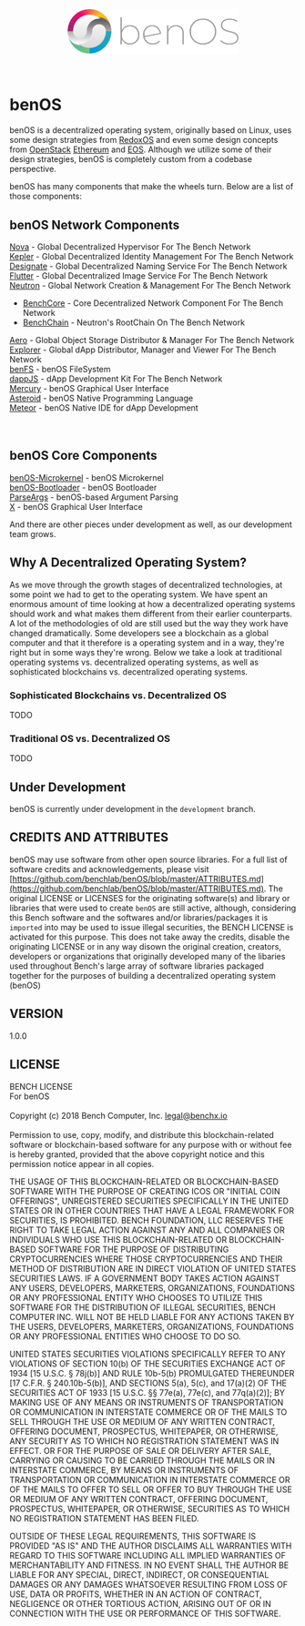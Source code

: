 <p align="center">
  <img src="https://github.com/benchlab/benchx-media/raw/master/benos-logo.png" width="300px" alt="benOS Logo"/>
</p> <br>

# benOS
benOS is a decentralized operating system, originally based on Linux, uses some design strategies from [RedoxOS](https://github.com/redox-os) and even some design concepts from [OpenStack](https://github.com/openstack) [Ethereum](https://github.com/ethereum/go-ethereum) and [EOS](https://github.com/eosio). Although we utilize some of their design strategies, benOS is completely custom from a codebase perspective. 

benOS has many components that make the wheels turn. Below are a list of those components:

## benOS Network Components
[Nova](https://github.com/benchlab/nova) - Global Decentralized Hypervisor For The Bench Network <br>
[Kepler](https://github.com/benchlab/kepler) - Global Decentralized Identity Management For The Bench Network <br>
[Designate](https://github.com/benchlab/designate) - Global Decentralized Naming Service For The Bench Network <br>
[Flutter](https://github.com/benchlab/flutter) - Global Decentralized Image Service For The Bench Network <br>
[Neutron](https://github.com/benchlab/neutron) - Global Network Creation & Management For The Bench Network <br>
  - [BenchCore](https://github.com/benchlab/BenchCore) - Core Decentralized Network Component For The Bench Network <br>
  - [BenchChain](https://github.com/benchlab/BenchChain) - Neutron's RootChain On The Bench Network <br>

[Aero](https://github.com/benchlab/aero) - Global Object Storage Distributor & Manager For The Bench Network <br>
[Explorer](https://github.com/benchlab/explorer) - Global dApp Distributor, Manager and Viewer For The Bench Network <br>
[benFS](https://github.com/benchlab/benFS) - benOS FileSystem <br>
[dappJS](https://github.com/benchlab/dappjs) - dApp Development Kit For The Bench Network <br>
[Mercury](https://github.com/benchlab/mercury) - benOS Graphical User Interface <br>
[Asteroid](https://github.com/benchlab/go-asteroid) - benOS Native Programming Language <br>
[Meteor](https://github.com/benchlab/meteor) - benOS Native IDE for dApp Development <br>
<br><br>
## benOS Core Components
[benOS-Microkernel](https://github.com/benOS-Microkernel) - benOS Microkernel <br>
[benOS-Bootloader](https://github.com/benchlab/benOS-Bootloader) - benOS Bootloader <br>
[ParseArgs](https://github.com/benchlab/parseargs) - benOS-based Argument Parsing  <br>
[X](https://github.com/benchlab/X) - benOS Graphical User Interface <br>

And there are other pieces under development as well, as our development team grows. 

## Why A Decentralized Operating System?
As we move through the growth stages of decentralized technologies, at some point we had to get to the operating system. We have spent an enormous amount of time looking at how a decentralized operating systems should work and what makes them different from their earlier counterparts. A lot of the methodologies of old are still used but the way they work have changed dramatically. Some developers see a blockchain as a global computer and that it therefore is a operating system and in a way, they're right but in some ways they're wrong. Below we take a look at traditional operating systems vs. decentralized operating systems, as well as sophisticated blockchains vs. decentralized operating systems. 

### Sophisticated Blockchains vs. Decentralized OS
TODO


### Traditional OS vs. Decentralized OS
TODO


## Under Development 
benOS is currently under development in the `development` branch. 

## CREDITS AND ATTRIBUTES
benOS may use software from other open source libraries. For a full list of software credits and acknowledgements, please visit [https://github.com/benchlab/benOS/blob/master/ATTRIBUTES.md](https://github.com/benchlab/benOS/blob/master/ATTRIBUTES.md). The original LICENSE or LICENSES for the originating software(s) and library or libraries that were used to create `benOS` are still active, although, considering this Bench software and the softwares and/or libraries/packages it is `imported` into may be used to issue illegal securities, the BENCH LICENSE is activated for this purpose. This does not take away the credits, disable the originating LICENSE or in any way disown the original creation, creators, developers or organizations that originally developed many of the libaries used throughout Bench's large array of software libraries packaged together for the purposes of building a decentralized operating system (benOS)

## VERSION
1.0.0

## LICENSE
BENCH LICENSE<br>
For benOS
<br><br>
Copyright (c) 2018 Bench Computer, Inc. <legal@benchx.io>
<br><br>
Permission to use, copy, modify, and distribute this blockchain-related
software or blockchain-based software for any purpose with or without 
fee is hereby granted, provided that the above copyright notice and this 
permission notice appear in all copies.

THE USAGE OF THIS BLOCKCHAIN-RELATED OR BLOCKCHAIN-BASED SOFTWARE WITH THE
PURPOSE OF CREATING ICOS OR "INITIAL COIN OFFERINGS", UNREGISTERED SECURITIES 
SPECIFICALLY IN THE UNITED STATES OR IN OTHER COUNTRIES THAT HAVE A LEGAL 
FRAMEWORK FOR SECURITIES, IS PROHIBITED. BENCH FOUNDATION, LLC RESERVES THE 
RIGHT TO TAKE LEGAL ACTION AGAINST ANY AND ALL COMPANIES OR INDIVIDUALS WHO
USE THIS BLOCKCHAIN-RELATED OR BLOCKCHAIN-BASED SOFTWARE FOR THE PURPOSE OF 
DISTRIBUTING CRYPTOCURRENCIES WHERE THOSE CRYPTOCURRENCIES AND THEIR METHOD
OF DISTRIBUTION ARE IN DIRECT VIOLATION OF UNITED STATES SECURITIES LAWS. 
IF A GOVERNMENT BODY TAKES ACTION AGAINST ANY USERS, DEVELOPERS, MARKETERS,
ORGANIZATIONS, FOUNDATIONS OR ANY PROFESSIONAL ENTITY WHO CHOOSES TO UTILIZE
THIS SOFTWARE FOR THE DISTRIBUTION OF ILLEGAL SECURITIES, BENCH COMPUTER INC.
WILL NOT BE HELD LIABLE FOR ANY ACTIONS TAKEN BY THE USERS, DEVELOPERS, MARKETERS,
ORGANIZATIONS, FOUNDATIONS OR ANY PROFESSIONAL ENTITIES WHO CHOOSE TO DO SO.

UNITED STATES SECURITIES VIOLATIONS SPECIFICALLY REFER TO ANY VIOLATIONS OF
SECTION 10(b) OF THE SECURITIES EXCHANGE ACT OF 1934 [15 U.S.C. § 78j(b)] AND
RULE 10b-5(b) PROMULGATED THEREUNDER [17 C.F.R. § 240.10b-5(b)], AND
SECTIONS 5(a), 5(c), and 17(a)(2) OF THE SECURITIES ACT OF 1933 [15 U.S.C.
§§ 77e(a), 77e(c), and 77q(a)(2)]; BY MAKING USE OF ANY MEANS OR INSTRUMENTS
OF TRANSPORTATION OR COMMUNICATION IN INTERSTATE COMMERCE OR OF THE MAILS TO
SELL THROUGH THE USE OR MEDIUM OF ANY WRITTEN CONTRACT, OFFERING DOCUMENT,
PROSPECTUS, WHITEPAPER, OR OTHERWISE, ANY SECURITY AS TO WHICH NO REGISTRATION
STATEMENT WAS IN EFFECT. OR FOR THE PURPOSE OF SALE OR DELIVERY AFTER SALE,
CARRYING OR CAUSING TO BE CARRIED THROUGH THE MAILS OR IN INTERSTATE COMMERCE,
BY MEANS OR INSTRUMENTS OF TRANSPORTATION OR COMMUNICATION IN INTERSTATE
COMMERCE OR OF THE MAILS TO OFFER TO SELL OR OFFER TO BUY THROUGH THE USE OR 
MEDIUM OF ANY WRITTEN CONTRACT, OFFERING DOCUMENT, PROSPECTUS, WHITEPAPER,
OR OTHERWISE, SECURITIES AS TO WHICH NO REGISTRATION STATEMENT HAS BEEN FILED.

OUTSIDE OF THESE LEGAL REQUIREMENTS, THIS SOFTWARE IS PROVIDED "AS IS" AND 
THE AUTHOR DISCLAIMS ALL WARRANTIES WITH REGARD TO THIS SOFTWARE INCLUDING 
ALL IMPLIED WARRANTIES OF MERCHANTABILITY AND FITNESS. IN NO EVENT SHALL 
THE AUTHOR BE LIABLE FOR ANY SPECIAL, DIRECT, INDIRECT, OR CONSEQUENTIAL 
DAMAGES OR ANY DAMAGES WHATSOEVER RESULTING FROM LOSS OF USE, DATA OR PROFITS, 
WHETHER IN AN ACTION OF CONTRACT, NEGLIGENCE OR OTHER TORTIOUS ACTION, 
ARISING OUT OF OR IN CONNECTION WITH THE USE OR PERFORMANCE OF THIS SOFTWARE.

